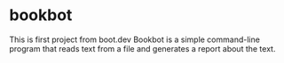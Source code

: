 # bookbot
This is first project from boot.dev
Bookbot is a simple command-line program that reads text from a file and generates a report about the text.

